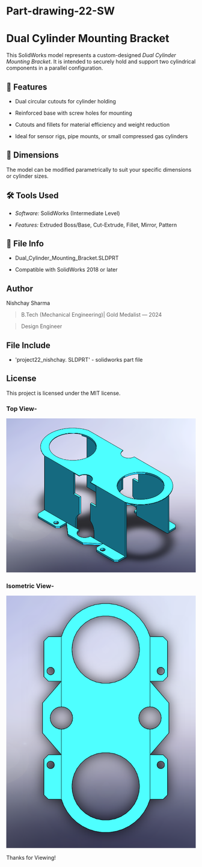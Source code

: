 # Part-drawing-22-SW

# Dual Cylinder Mounting Bracket

This SolidWorks model represents a custom-designed *Dual Cylinder Mounting Bracket*. It is intended to securely hold and support two cylindrical components in a parallel configuration.

## 🧩 Features

- Dual circular cutouts for cylinder holding

- Reinforced base with screw holes for mounting

- Cutouts and fillets for material efficiency and weight reduction

- Ideal for sensor rigs, pipe mounts, or small compressed gas cylinders

## 📐 Dimensions

The model can be modified parametrically to suit your specific dimensions or cylinder sizes.

## 🛠 Tools Used

- *Software:* SolidWorks (Intermediate Level)

- *Features:* Extruded Boss/Base, Cut-Extrude, Fillet, Mirror, Pattern

## 📁 File Info

- Dual_Cylinder_Mounting_Bracket.SLDPRT

- Compatible with SolidWorks 2018 or later


## Author

Nishchay Sharma

>B.Tech (Mechanical Engineering)| Gold Medalist — 2024

>Design Engineer



## File Include
- 'project22_nishchay.  SLDPRT' -
solidworks part file

## License
This project is licensed under the MIT license.

### Top View-
![Top View](part22a.png)

### Isometric View-
![Isometric View](part22b.png)


Thanks for Viewing!